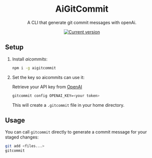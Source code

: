 <div align="center">
  <div>
    <h1 align="center">AiGitCommit</h1>
  </div>
	<p>A CLI that generate git commit messages with openAi.</p>
	<a href="https://www.npmjs.com/package/aigitcommit"><img src="https://img.shields.io/npm/v/aigitcommit" alt="Current version"></a>
</div>

## Setup

1. Install _aicommits_:

    ```sh
    npm i -g aigitcommit
    ```
    
2. Set the key so aicommits can use it:

   Retrieve your API key from [OpenAI](https://platform.openai.com/account/api-keys)
   
    ```sh
    gitcommit config OPENAI_KEY=<your token>
    ```

    This will create a `.gitcommit` file in your home directory.

## Usage

You can call `gitcommit` directly to generate a commit message for your staged changes:

```sh
git add <files...>
gitcommit
```
